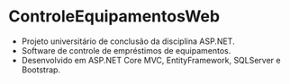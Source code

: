 # ControleEquipamentosWeb

- Projeto universitário de conclusão da disciplina ASP.NET.
- Software de controle de empréstimos de equipamentos.
- Desenvolvido em ASP.NET Core MVC, EntityFramework, SQLServer e Bootstrap.
